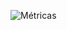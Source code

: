 ![Métricas](https://metrics.lecoq.io/beatriz-almeida?template=classic&isocalendar=1&languages=1&followup=1)
